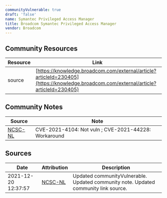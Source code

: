 ```yaml
---
communityVulnerable: true
draft: 'false'
name: Symantec Privileged Access Manager
title: Broadcom Symantec Privileged Access Manager
vendor: Broadcom
---
```



## Community Resources
| Resource | Link |
| --- | --- |
| source | [https://knowledge.broadcom.com/external/article?articleId=230405](https://knowledge.broadcom.com/external/article?articleId=230405) |

## Community Notes
| Source | Note |
| --- | --- |
| [NCSC-NL](https://github.com/NCSC-NL/log4shell/blob/main/software/README.md) | CVE-2021-4104: Not vuln ; CVE-2021-44228: Workaround </ul> |

## Sources
| Date | Attribution | Description |
| --- | --- | --- |
| 2021-12-20 12:37:57 | [NCSC-NL](https://github.com/NCSC-NL/log4shell/blob/main/software/README.md) | Updated communityVulnerable. Updated community note. Updated community link source.  |
